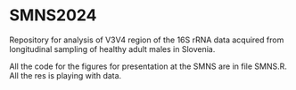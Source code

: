 # SMNS2024

Repository for analysis of V3V4 region of the 16S rRNA data acquired from longitudinal sampling of healthy adult males in Slovenia. 

All the code for the figures for presentation at the SMNS are in file SMNS.R. All the res is playing with data. 
